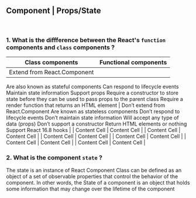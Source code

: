 
## Component | Props/State

<br>

### 1.  What is the diffference between the React's `function` components and `class` components ?      
  | Class components  | Functional components |
| ------------- | ------------- |
| Extend from React.Component
Are also known as stateful components
Can respond to lifecycle events
Maintain state information
Support props
Require a constructor to store state before they can be used to pass props to the parent class
Require a render function that returns an HTML element  |
 Don’t extend from React.Component
Are known as stateless components
Don’t respond to lifecycle events
Don’t maintain state information
Will accept any type of data (props)
Don’t support a constructor
Return HTML elements or nothing
Support React 16.8 hooks  |
| Content Cell  | Content Cell  |
| Content Cell  | Content Cell  |
| Content Cell  | Content Cell  |
| Content Cell  | Content Cell  |
| Content Cell  | Content Cell  |
| Content Cell  | Content Cell  |
### 2.  What is the component `state` ?
The state is an instance of React Component Class can be defined as an object of a set of observable properties that control the behavior of the component. In other words, the State of a component is an object that holds some information that may change over the lifetime of the component

<br>

